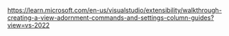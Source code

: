 


https://learn.microsoft.com/en-us/visualstudio/extensibility/walkthrough-creating-a-view-adornment-commands-and-settings-column-guides?view=vs-2022


